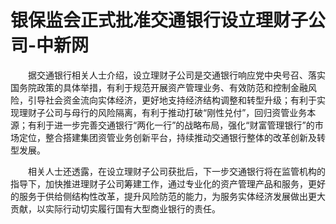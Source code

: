 # 银保监会正式批准交通银行设立理财子公司-中新网

　　据交通银行相关人士介绍，设立理财子公司是交通银行响应党中央号召、落实国务院政策的具体举措，有利于规范开展资产管理业务、有效防范和控制金融风险，引导社会资金流向实体经济，更好地支持经济结构调整和转型升级；有利于实现理财子公司与母行的风险隔离，有利于推动打破“刚性兑付”，回归资管业务本源；有利于进一步完善交通银行“两化一行”的战略布局，强化“财富管理银行”的市场定位，整合搭建集团资管业务创新平台，持续推动交通银行整体的改革创新及转型发展。

　　相关人士还透露，在设立理财子公司获批后，下一步交通银行将在监管机构的指导下，加快推进理财子公司筹建工作，通过专业化的资产管理产品和服务，更好的服务于供给侧结构性改革，提升风险防范的能力，为服务实体经济发展做出更大贡献，以实际行动切实履行国有大型商业银行的责任。
